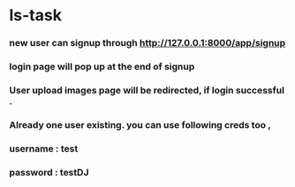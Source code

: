 # ls-task

### new user can signup through http://127.0.0.1:8000/app/signup
### login page will pop up at the end of signup
### User upload images page will be redirected, if login successful .

### Already one user existing. you can use following creds too ,  
### username :  test
### password : testDJ

